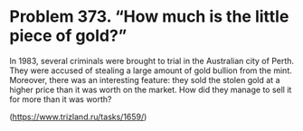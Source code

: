 # Problem 373. “How much is the little piece of gold?”

In 1983, several criminals were brought to trial in the Australian city of Perth. They were accused of stealing a large amount of gold bullion from the mint. Moreover, there was an interesting feature: they sold the stolen gold at a higher price than it was worth on the market. How did they manage to sell it for more than it was worth?

(https://www.trizland.ru/tasks/1659/)